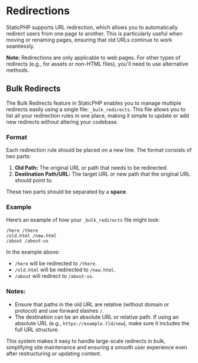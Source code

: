 # Redirections

StaticPHP supports URL redirection, which allows you to automatically redirect users from one page to another. This is particularly useful when moving or renaming pages, ensuring that old URLs continue to work seamlessly.

**Note:** Redirections are only applicable to web pages. For other types of redirects (e.g., for assets or non-HTML files), you'll need to use alternative methods.

## Bulk Redirects

The Bulk Redirects feature in StaticPHP enables you to manage multiple redirects easily using a single file: `_bulk_redirects`. This file allows you to list all your redirection rules in one place, making it simple to update or add new redirects without altering your codebase.

### Format

Each redirection rule should be placed on a new line. The format consists of two parts:
1. **Old Path:** The original URL or path that needs to be redirected.
2. **Destination Path/URL:** The target URL or new path that the original URL should point to.

These two parts should be separated by a **space**.

### Example

Here’s an example of how your `_bulk_redirects` file might look:

```plaintext
/here /there
/old.html /new.html
/about /about-us
```

In the example above:
- `/here` will be redirected to `/there`.
- `/old.html` will be redirected to `/new.html`.
- `/about` will redirect to `/about-us`.

### Notes:
- Ensure that paths in the old URL are relative (without domain or protocol) and use forward slashes `/`.
- The destination can be an absolute URL or relative path. If using an absolute URL (e.g., `https://example.tld/new`), make sure it includes the full URL structure.

This system makes it easy to handle large-scale redirects in bulk, simplifying site maintenance and ensuring a smooth user experience even after restructuring or updating content.
